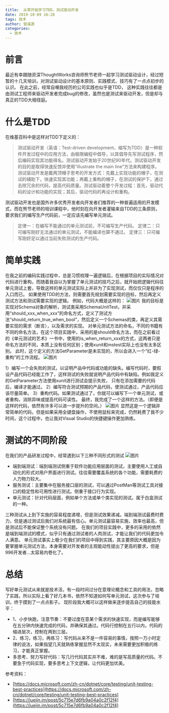 ```yaml
---
title:  从零开始学习TDD，测试驱动开发
date: 2019-10-09 16:28
tags: 技术
author: 邹溪源
categories:
  - 技术
---
```


# 前言
最近有幸跟随资深ThoughtWorks咨询师熊节老师一起学习测试驱动设计，经过短暂的十几天培训，对测试驱动设计的基本原则、实践模式、技巧有了一点点初步的认识。 
在此之前，经常自嘲我经历的公司实践也似乎是TDD， 这种实践往往都是由测试工程师来驱动开发者完成bug的修改，虽然也是测试来驱动开发，但是却与真正的TDD大相径庭。
# 什么是TDD
在维基百科中是这样对TDD下定义的：
>测试驱动开发（英语：Test-driven development，缩写为TDD）是一种软件开发过程中的应用方法，由极限编程中倡导，以其倡导先写测试程序，然后编码实现其功能得名。测试驱动开发始于20世纪90年代。测试驱动开发的目的是取得快速反馈并使用“illustrate the main line”方法来构建程序。
>测试驱动开发是戴两顶帽子思考的开发方式：先戴上实现功能的帽子，在测试的辅助下，快速实现其功能；再戴上重构的帽子，在测试的保护下，通过去除冗余的代码，提高代码质量。测试驱动着整个开发过程：首先，驱动代码的设计和功能的实现；其后，驱动代码的再设计和重构。

测试驱动开发也是国外许多优秀开发者向开发者们推荐的一种普遍适用的开发模式，而在熊节老师的培训课程中，他时刻在向开发者灌输来自TDD的三条原则，要求我们的编写生产代码前，一定应该先编写单元测试。
>定律一：在编写不能通过的单元测试前，不可编写生产代码。
>定律二：只可编写刚好无法通过的单元测试，不能编译也算不通过。
>定律三：只可编写刚好足以通过当前失败测试的生产代码。
# 简单实践
在我之前的编码实践过程中，总是习惯梳理一遍逻辑后，在根据项目的实际情况对代码进行重构，而随着我自以为掌握了单元测试的技巧之后，就开始把逻辑代码往单元测试上套，导致这样的单元测试实际上并非为了实现测试，而仅仅只是程序的入口而已。
如果使用TDD的方法，则需要首先规划需要实现的目标，然后再定义测试方法和测试需要实现的逻辑。
例如，代码大概是这样的：
![图片](https://uploader.shimo.im/f/Ky6gDprfAkoDZ6AX.png!thumbnail)
我的目标是实现对Schema对象的解析，测试类采用SchemaUnitTest，并采用“should_xxx_when_xxx”的命名方式，定义了测试方法“should_return_true_when_bool”，然后定义一个Schemas的类，再定义其需要实现的需求（断言），以及需求的实现。
对单元测试方法的命名，不同的书籍有不同的命名方法，在这个项目实践中，采用的是should命名方法，而在之前看过的《单元测试的艺术》一书中，使用的is_when_return_xxx的方式，这两者只是命名方法的不同，本质上没有任何区别；使用xunit和mstest实际上也没有太多区别。
此时，这个定义的方法GetParameter是未实现的，所以会进入一个“红-绿-重构”的工作流程。
![图片](https://uploader.shimo.im/f/XnO1c85HR4k6zVZ9.png!thumbnail)

1）编写一个会失败的测试，以证明产品中代码或功能的缺失。编写代码时，要假设产品代码已经能工作了，这样测试的失败就说明产品代码中有缺陷。例如我定义的GetParameter方法使用xunit进行测试会提示失败， 只有在添加需要的代码后，编译才能通过。
2）编写符合测试预期的产品代码，使测试通过，产品代码应该尽量简单。
3）重构代码。如果测试通过了，你就可以编写下一个单元测试，或者重构，消除异味或提高代码可读性。
最终，我完成了一个这样的方法。（即便是这样的代码，依然有许多可以进一步提升的空间。）
![图片](https://uploader.shimo.im/f/9MoD9JaGfQ4JoECK.png!thumbnail)
显然这是一个逻辑非常简单的代码，但是如果采用全键盘操作，不使用鼠标来完成，仍然耗费了我不少时间，这个过程中，也让我对Visual Studio的快捷键操作更加熟练。
# 测试的不同阶段
在我们的产品研发过程中，经常遇到以下三种不同形式的测试
![图片](https://uploader.shimo.im/f/G6n019QZVDUYWkee.png!thumbnail)
* 端到端测试：端到端测试侧重于软件功能应用层面的测试，主要使用人工或自动化的形式对用户界面进行测试。往往需要覆盖系统的各个功能，需要耗费的人力物力较大。
* 服务测试：主要集中在服务接口层的测试，可以通过PostMan等测试工具对接口的稳定性和可用性进行测试。侧重于接口行为实现。
* 单元测试：针对代码层面，例如单个方法或单个类实现的测试。属于白盒测试的一种。

三种测试从上到下实施的容易程度递增，但是测试效果递减。端到端测试最费时费力，但是通过测试后我们对系统最有信心。单元测试最容易实施，效率也最高，但是测试后不能保证整个系统没有问题。
在我们的项目实践中，更多的采用的依然是端到端测试的模式，似乎只有通过测试者的人肉测试，才能让我们的代码更加令人满意。
单元测试事实上极少在我们的项目中得到实践，其主要原因大概是因为要掌握单元测试方法，本身需要对开发者的主观能动性提出了更高的要求，但是996开发者...太容易内卷化了。
# 总结
写好单元测试从来就是技术活，有一段时间过分在意理论概念和工具的用法，忽略了实践，所以实际上看了好几本书，依然不知道如何写单元测试，这次参与了培训，终于摸到了一点点影子。
现阶段我大概可以这样做来逐步提高自己的技能水平：
* 1、小步快跑，注意节奏：不要过度在意某个需求的快速实现，而是编写能够在五分钟内快速完成的代码，并确保其通过。代码行控制在五行以内，代码的缩进层次，控制在两到三层。
* 2、练习，练习，再练习：写代码从来不是一件容易的事情，按照一万小时定律的说法，如果指望几天就熟练掌握显然不太现实，未来需要更加积极的练习，才能真正掌握。 
* 多思考、努力写好代码：写几行代码其实并不难，难的是写高质量的代码。不要急于代码实现，要多思考上下文逻辑，让代码更加优美。

参考资料：
* [https://docs.microsoft.com/zh-cn/dotnet/core/testing/unit-testing-best-practices](https://docs.microsoft.com/zh-cn/dotnet/core/testing/unit-testing-best-practices) 
* [https://juejin.im/post/5c715e7d6fb9a04a0c2f12f4](https://juejin.im/post/5c715e7d6fb9a04a0c2f12f4)

